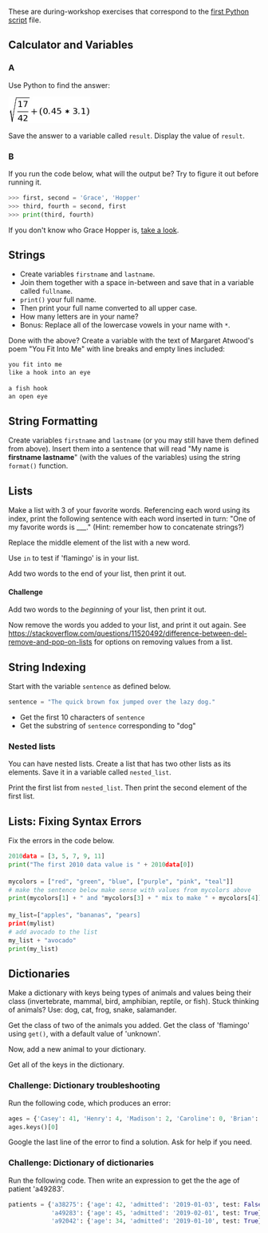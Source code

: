 These are during-workshop exercises that correspond to the [first Python script](python-script1.md) file.


## Calculator and Variables


### A

Use Python to find the answer:

![square root of 17/42 + 0.45 times 3.1](images/equation.png)

Save the answer to a variable called `result`.  Display the value of `result`.

### B

If you run the code below, what will the output be? Try to figure it out before running it.

```python
>>> first, second = 'Grace', 'Hopper'
>>> third, fourth = second, first
>>> print(third, fourth)
```
If you don't know who Grace Hopper is, [take a look](https://en.wikipedia.org/wiki/Grace_Hopper).


## Strings

* Create variables `firstname` and `lastname`.  
* Join them together with a space in-between and save that in a variable called `fullname`.  
* `print()` your full name.  
* Then print your full name converted to all upper case.  
* How many letters are in your name?  
* Bonus: Replace all of the lowercase vowels in your name with `*`.


Done with the above?  Create a variable with the text of Margaret Atwood's poem "You Fit Into Me" with line breaks and empty lines included:

```
you fit into me
like a hook into an eye

a fish hook
an open eye
```

## String Formatting

Create variables `firstname` and `lastname` (or you may still have them defined from above).  Insert them into a sentence that will read "My name is **firstname lastname**" (with the values of the variables) using the string `format()` function.

 


## Lists

Make a list with 3 of your favorite words.  Referencing each word using its index, print the following sentence with each word inserted in turn: "One of my favorite words is \_\_\_."  (Hint: remember how to concatenate strings?)

Replace the middle element of the list with a new word.

Use `in` to test if 'flamingo' is in your list.

Add two words to the end of your list, then print it out.

#### Challenge

Add two words to the *beginning* of your list, then print it out.

Now remove the words you added to your list, and print it out again.  See https://stackoverflow.com/questions/11520492/difference-between-del-remove-and-pop-on-lists for options on removing values from a list.


## String Indexing

Start with the variable `sentence` as defined below.

```python
sentence = "The quick brown fox jumped over the lazy dog."
```

* Get the first 10 characters of `sentence`
* Get the substring of `sentence` corresponding to "dog"

### Nested lists

You can have nested lists. Create a list that has two other lists as its
elements. Save it in a variable called `nested_list`.

Print the first list from `nested_list`. Then print the second element of the
first list.


## Lists: Fixing Syntax Errors

Fix the errors in the code below.

```python
2010data = [3, 5, 7, 9, 11]
print("The first 2010 data value is " + 2010data[0])

mycolors = ["red", "green", "blue", ["purple", "pink", "teal"]]
# make the sentence below make sense with values from mycolors above
print(mycolors[1] + " and "mycolors[3] + " mix to make " + mycolors[4]) 

my_list=["apples", "bananas", "pears]
print(mylist)
# add avocado to the list
my_list + "avocado"
print(my_list)
```




## Dictionaries

Make a dictionary with keys being types of animals and values being their class (invertebrate, mammal, bird, amphibian, reptile, or fish).  Stuck thinking of animals?  Use: dog, cat, frog, snake, salamander.

Get the class of two of the animals you added.  Get the class of 'flamingo' using `get()`, with a default value of 'unknown'.

Now, add a new animal to your dictionary.

Get all of the keys in the dictionary.





### Challenge: Dictionary troubleshooting

Run the following code, which produces an error:

```python
ages = {'Casey': 41, 'Henry': 4, 'Madison': 2, 'Caroline': 0, 'Brian': 36}
ages.keys()[0]
```

Google the last line of the error to find a solution.  Ask for help if you need.


### Challenge: Dictionary of dictionaries

Run the following code.  Then write an expression to get the the age of patient 'a49283'.

```python
patients = {'a38275': {'age': 42, 'admitted': '2019-01-03', test: False},
            'a49283': {'age': 45, 'admitted': '2019-02-01', test: True},
            'a92042': {'age': 34, 'admitted': '2019-01-10', test: True}}
```



